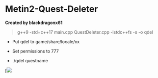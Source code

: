 # Metin2-Quest-Deleter
**Created by blackdragonx61**

> g++9 -std=c++17 main.cpp QuestDeleter.cpp -lstdc++fs -s -o qdel

* Put qdel to game/share/locale/xx

* Set permissions to 777

* ./qdel questname

[![](https://media.giphy.com/media/LMWGIZyIYiyZ6VxHO7/giphy.gif)
